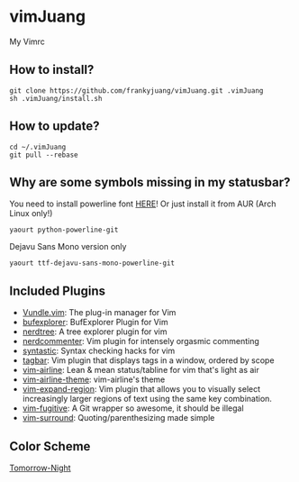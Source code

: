 # vimJuang
My Vimrc

## How to install?
```
git clone https://github.com/frankyjuang/vimJuang.git .vimJuang
sh .vimJuang/install.sh
```

## How to update?
```
cd ~/.vimJuang
git pull --rebase
```

## Why are some symbols missing in my statusbar?
You need to install powerline font [HERE](https://github.com/powerline/fonts.git)!
Or just install it from AUR (Arch Linux only!)
```
yaourt python-powerline-git
```
Dejavu Sans Mono version only
```
yaourt ttf-dejavu-sans-mono-powerline-git
```


## Included Plugins
- [Vundle.vim](https://github.com/VundleVim/Vundle.vim): The plug-in manager for Vim
- [bufexplorer](https://github.com/jlanzarotta/bufexplorer): BufExplorer Plugin for Vim
- [nerdtree](https://github.com/scrooloose/nerdtree): A tree explorer plugin for vim
- [nerdcommenter](https://github.com/scrooloose/nerdcommenter): Vim plugin for intensely orgasmic commenting
- [syntastic](https://github.com/scrooloose/syntastic): Syntax checking hacks for vim
- [tagbar](https://github.com/majutsushi/tagbar): Vim plugin that displays tags in a window, ordered by scope
- [vim-airline](https://github.com/vim-airline/vim-airline): Lean & mean status/tabline for vim that's light as air
- [vim-airline-theme](https://github.com/vim-airline/vim-airline-theme): vim-airline's theme
- [vim-expand-region](https://github.com/terryma/vim-expand-region): Vim plugin that allows you to visually select increasingly larger regions of text using the same key combination.
- [vim-fugitive](https://github.com/tpope/vim-fugitive): A Git wrapper so awesome, it should be illegal
- [vim-surround](https://github.com/tpope/vim-surround): Quoting/parenthesizing made simple


## Color Scheme
[Tomorrow-Night](https://github.com/chriskempson/tomorrow-theme)
